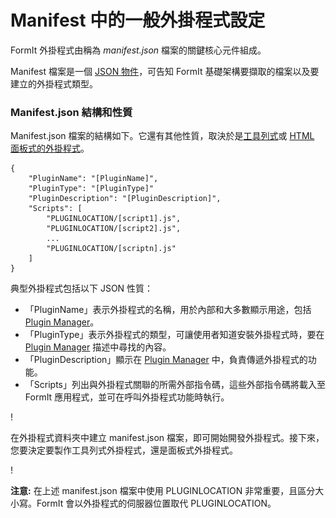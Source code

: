 # Manifest 中的一般外掛程式設定

FormIt 外掛程式由稱為 _manifest.json_ 檔案的關鍵核心元件組成。

Manifest 檔案是一個 [JSON 物件](http://www.json.org)，可告知 FormIt 基礎架構要擷取的檔案以及要建立的外掛程式類型。

### Manifest.json 結構和性質

Manifest.json 檔案的結構如下。它還有其他性質，取決於是[工具列式](../additional-development-options/creating-a-toolbar-based-plugin.md)或 [HTML 面板式的外掛程式](../additional-development-options/creating-an-html-panel-plugin.md)。

```
{
    "PluginName": "[PluginName]",
    "PluginType": "[PluginType]"
    "PluginDescription": "[PluginDescription]",
    "Scripts": [
        "PLUGINLOCATION/[script1].js",
        "PLUGINLOCATION/[script2].js",
        ...
        "PLUGINLOCATION/[scriptn].js"
    ]
}               
```

典型外掛程式包括以下 JSON 性質：

* 「PluginName」表示外掛程式的名稱，用於內部和大多數顯示用途，包括 [Plugin Manager](../../how-to-use-plug-ins.md#plugin-manager)。
* 「PluginType」表示外掛程式的類型，可讓使用者知道安裝外掛程式時，要在 [Plugin Manager](../../how-to-use-plug-ins.md#plugin-manager) 描述中尋找的內容。
* 「PluginDescription」顯示在 [Plugin Manager](../../how-to-use-plug-ins.md#plugin-manager) 中，負責傳遞外掛程式的功能。
* 「Scripts」列出與外掛程式關聯的所需外部指令碼，這些外部指令碼將載入至 FormIt 應用程式，並可在呼叫外掛程式功能時執行。

\![](<../../../.gitbook/assets/image (5) (1).png>)

在外掛程式資料夾中建立 manifest.json 檔案，即可開始開發外掛程式。接下來，您要決定要製作工具列式外掛程式，還是面板式外掛程式。

\![](<../../../.gitbook/assets/image (36).png>)

**注意:** 在上述 manifest.json 檔案中使用 PLUGINLOCATION 非常重要，且區分大小寫。FormIt 會以外掛程式的伺服器位置取代 PLUGINLOCATION。
